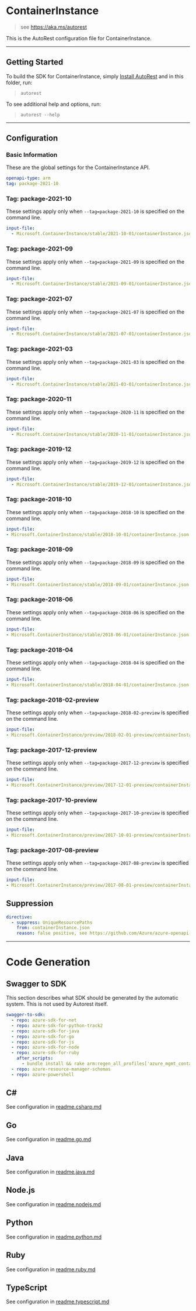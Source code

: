 # ContainerInstance

> see https://aka.ms/autorest

This is the AutoRest configuration file for ContainerInstance.

---

## Getting Started

To build the SDK for ContainerInstance, simply [Install AutoRest](https://aka.ms/autorest/install) and in this folder, run:

> `autorest`

To see additional help and options, run:

> `autorest --help`

---

## Configuration

### Basic Information

These are the global settings for the ContainerInstance API.

``` yaml
openapi-type: arm
tag: package-2021-10
```


### Tag: package-2021-10

These settings apply only when `--tag=package-2021-10` is specified on the command line.

```yaml $(tag) == 'package-2021-10'
input-file:
  - Microsoft.ContainerInstance/stable/2021-10-01/containerInstance.json
```
### Tag: package-2021-09

These settings apply only when `--tag=package-2021-09` is specified on the command line.

``` yaml $(tag) == 'package-2021-09'
input-file:
  - Microsoft.ContainerInstance/stable/2021-09-01/containerInstance.json
```

### Tag: package-2021-07

These settings apply only when `--tag=package-2021-07` is specified on the command line.

``` yaml $(tag) == 'package-2021-07'
input-file:
  - Microsoft.ContainerInstance/stable/2021-07-01/containerInstance.json
```

### Tag: package-2021-03

These settings apply only when `--tag=package-2021-03` is specified on the command line.

``` yaml $(tag) == 'package-2021-03'
input-file:
  - Microsoft.ContainerInstance/stable/2021-03-01/containerInstance.json
```

### Tag: package-2020-11

These settings apply only when `--tag=package-2020-11` is specified on the command line.

``` yaml $(tag) == 'package-2020-11'
input-file:
  - Microsoft.ContainerInstance/stable/2020-11-01/containerInstance.json
```

### Tag: package-2019-12

These settings apply only when `--tag=package-2019-12` is specified on the command line.

``` yaml $(tag) == 'package-2019-12'
input-file:
  - Microsoft.ContainerInstance/stable/2019-12-01/containerInstance.json
```

### Tag: package-2018-10

These settings apply only when `--tag=package-2018-10` is specified on the command line.

``` yaml $(tag) == 'package-2018-10'
input-file:
- Microsoft.ContainerInstance/stable/2018-10-01/containerInstance.json
```

### Tag: package-2018-09

These settings apply only when `--tag=package-2018-09` is specified on the command line.

``` yaml $(tag) == 'package-2018-09'
input-file:
- Microsoft.ContainerInstance/stable/2018-09-01/containerInstance.json
```

### Tag: package-2018-06

These settings apply only when `--tag=package-2018-06` is specified on the command line.

``` yaml $(tag) == 'package-2018-06'
input-file:
- Microsoft.ContainerInstance/stable/2018-06-01/containerInstance.json
```

### Tag: package-2018-04

These settings apply only when `--tag=package-2018-04` is specified on the command line.

``` yaml $(tag) == 'package-2018-04'
input-file:
- Microsoft.ContainerInstance/stable/2018-04-01/containerInstance.json
```

### Tag: package-2018-02-preview

These settings apply only when `--tag=package-2018-02-preview` is specified on the command line.

``` yaml $(tag) == 'package-2018-02-preview'
input-file:
- Microsoft.ContainerInstance/preview/2018-02-01-preview/containerInstance.json
```

### Tag: package-2017-12-preview

These settings apply only when `--tag=package-2017-12-preview` is specified on the command line.

``` yaml $(tag) == 'package-2017-12-preview'
input-file:
- Microsoft.ContainerInstance/preview/2017-12-01-preview/containerInstance.json
```

### Tag: package-2017-10-preview

These settings apply only when `--tag=package-2017-10-preview` is specified on the command line.

``` yaml $(tag) == 'package-2017-10-preview'
input-file:
- Microsoft.ContainerInstance/preview/2017-10-01-preview/containerInstance.json
```

### Tag: package-2017-08-preview

These settings apply only when `--tag=package-2017-08-preview` is specified on the command line.

``` yaml $(tag) == 'package-2017-08-preview'
input-file:
- Microsoft.ContainerInstance/preview/2017-08-01-preview/containerInstance.json
```

## Suppression

``` yaml
directive:
  - suppress: UniqueResourcePaths
    from: containerInstance.json
    reason: false positive, see https://github.com/Azure/azure-openapi-validator/issues/176
```

---

# Code Generation

## Swagger to SDK

This section describes what SDK should be generated by the automatic system.
This is not used by Autorest itself.

``` yaml $(swagger-to-sdk)
swagger-to-sdk:
  - repo: azure-sdk-for-net
  - repo: azure-sdk-for-python-track2
  - repo: azure-sdk-for-java
  - repo: azure-sdk-for-go
  - repo: azure-sdk-for-js
  - repo: azure-sdk-for-node
  - repo: azure-sdk-for-ruby
    after_scripts:
      - bundle install && rake arm:regen_all_profiles['azure_mgmt_container_instance']
  - repo: azure-resource-manager-schemas
  - repo: azure-powershell
```

## C#

See configuration in [readme.csharp.md](./readme.csharp.md)

## Go

See configuration in [readme.go.md](./readme.go.md)

## Java

See configuration in [readme.java.md](./readme.java.md)

## Node.js

See configuration in [readme.nodejs.md](./readme.nodejs.md)

## Python

See configuration in [readme.python.md](./readme.python.md)

## Ruby

See configuration in [readme.ruby.md](./readme.ruby.md)

## TypeScript

See configuration in [readme.typescript.md](./readme.typescript.md)
